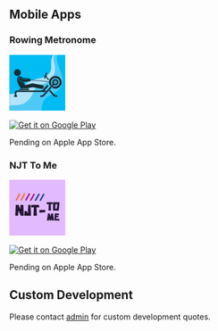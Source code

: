 ## Mobile Apps

### Rowing Metronome

<img src="./docs/assets/rowing_metronome_icon.png" width="100" height="100">

<a href='https://play.google.com/store/apps/details?id=com.ftwassociates.rowing_metronome&pcampaignid=pcampaignidMKT-Other-global-all-co-prtnr-py-PartBadge-Mar2515-1'><img alt='Get it on Google Play' src='https://play.google.com/intl/en_us/badges/static/images/badges/en_badge_web_generic.png'/></a>

Pending on Apple App Store.


### NJT To Me

<img src="./docs/assets/njt_tome_icon.png" width="100" height="100">

<a href='https://play.google.com/store/apps/details?id=com.ftwassociates.njt_tome_app&pcampaignid=pcampaignidMKT-Other-global-all-co-prtnr-py-PartBadge-Mar2515-1'><img alt='Get it on Google Play' src='https://play.google.com/intl/en_us/badges/static/images/badges/en_badge_web_generic.png'/></a>

Pending on Apple App Store.

## Custom Development

Please contact [admin](emailto:admin@ftwassociates.com) for custom
development quotes.

